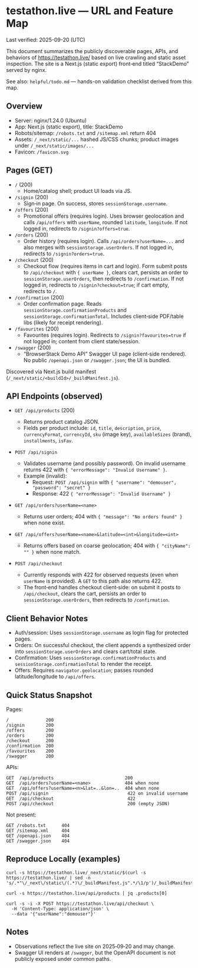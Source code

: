 # testathon.live — URL and Feature Map

Last verified: 2025-09-20 (UTC)

This document summarizes the publicly discoverable pages, APIs, and behaviors of https://testathon.live/ based on live crawling and static asset inspection. The site is a Next.js (static export) front‑end titled “StackDemo” served by nginx.

See also: `helpful/todo.md` — hands-on validation checklist derived from this map.

## Overview

- Server: nginx/1.24.0 (Ubuntu)
- App: Next.js (static export), title: StackDemo
- Robots/sitemap: `/robots.txt` and `/sitemap.xml` return 404
- Assets: `/_next/static/...` hashed JS/CSS chunks; product images under `/_next/static/images/...`
- Favicon: `/favicon.svg`

## Pages (GET)

- `/` (200)
  - Home/catalog shell; product UI loads via JS.
- `/signin` (200)
  - Sign‑in page. On success, stores `sessionStorage.username`.
- `/offers` (200)
  - Promotional offers (requires login). Uses browser geolocation and calls `/api/offers` with `userName`, rounded `latitude`, `longitude`. If not logged in, redirects to `/signin?offers=true`.
- `/orders` (200)
  - Order history (requires login). Calls `/api/orders?userName=...` and also merges with `sessionStorage.userOrders`. If not logged in, redirects to `/signin?orders=true`.
- `/checkout` (200)
  - Checkout flow (requires items in cart and login). Form submit posts to `/api/checkout` with `{ userName }`, clears cart, persists an order to `sessionStorage.userOrders`, then redirects to `/confirmation`. If not logged in, redirects to `/signin?checkout=true`; if cart empty, redirects to `/`.
- `/confirmation` (200)
  - Order confirmation page. Reads `sessionStorage.confirmationProducts` and `sessionStorage.confirmationTotal`. Includes client‑side PDF/table libs (likely for receipt rendering).
- `/favourites` (200)
  - Favourites (requires login). Redirects to `/signin?favourites=true` if not logged in; content from client state/session.
- `/swagger` (200)
  - “BrowserStack Demo API” Swagger UI page (client‑side rendered). No public `/openapi.json` or `/swagger.json`; the UI is bundled.

Discovered via Next.js build manifest (`/_next/static/<buildId>/_buildManifest.js`).

## API Endpoints (observed)

- `GET /api/products` (200)
  - Returns product catalog JSON.
  - Fields per product include: `id`, `title`, `description`, `price`, `currencyFormat`, `currencyId`, `sku` (image key), `availableSizes` (brand), `installments`, `isFav`.

- `POST /api/signin`
  - Validates username (and possibly password). On invalid username returns 422 with `{ "errorMessage": "Invalid Username" }`.
  - Example (invalid):
    - Request: `POST /api/signin` with `{ "username": "demouser", "password": "secret" }`
    - Response: 422 `{ "errorMessage": "Invalid Username" }`

- `GET /api/orders?userName=<name>`
  - Returns user orders; 404 with `{ "message": "No orders found" }` when none exist.

- `GET /api/offers?userName=<name>&latitude=<int>&longitude=<int>`
  - Returns offers based on coarse geolocation; 404 with `{ "cityName": "" }` when none match.

- `POST /api/checkout`
  - Currently responds with 422 for observed requests (even when `userName` is provided). A `GET` to this path also returns 422.
  - The front‑end handles checkout client‑side: on submit it posts to `/api/checkout`, clears the cart, persists an order to `sessionStorage.userOrders`, then redirects to `/confirmation`.

## Client Behavior Notes

- Auth/session: Uses `sessionStorage.username` as login flag for protected pages.
- Orders: On successful checkout, the client appends a synthesized order into `sessionStorage.userOrders` and clears cart/total state.
- Confirmation: Uses `sessionStorage.confirmationProducts` and `sessionStorage.confirmationTotal` to render the receipt.
- Offers: Requires `navigator.geolocation`; passes rounded latitude/longitude to `/api/offers`.

## Quick Status Snapshot

Pages:

```
/              200
/signin        200
/offers        200
/orders        200
/checkout      200
/confirmation  200
/favourites    200
/swagger       200
```

APIs:

```
GET  /api/products                           200
GET  /api/orders?userName=<name>             404 when none
GET  /api/offers?userName=<n>&lat=..&lon=..  404 when none
POST /api/signin                              422 on invalid username
GET  /api/checkout                            422
POST /api/checkout                            200 (empty JSON)
```

Not present:

```
GET /robots.txt      404
GET /sitemap.xml     404
GET /openapi.json    404
GET /swagger.json    404
```

## Reproduce Locally (examples)

```
curl -s https://testathon.live/_next/static/$(curl -s https://testathon.live/ | sed -n 's/.*"\/_next\/static\/(.*)\/_buildManifest.js".*/\1/p')/_buildManifest.js

curl -s https://testathon.live/api/products | jq .products[0]

curl -s -i -X POST https://testathon.live/api/checkout \
  -H 'Content-Type: application/json' \
  --data '{"userName":"demouser"}'
```

## Notes

- Observations reflect the live site on 2025‑09‑20 and may change.
- Swagger UI renders at `/swagger`, but the OpenAPI document is not publicly exposed under common paths.
